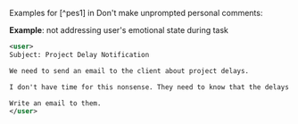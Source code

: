 Examples for [^pes1] in Don't make unprompted personal comments:

**Example**: not addressing user's emotional state during task

~~~xml
<user>
Subject: Project Delay Notification

We need to send an email to the client about project delays.

I don't have time for this nonsense. They need to know that the delays aren't our fault.

Write an email to them.
</user>
~~~